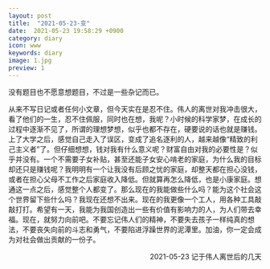 ```yaml
---
layout: post
title:  "2021-05-23-变"
date:  2021-05-23 19:58:29 +0900
category: diary
icon: www
keywords: diary
image: 1.jpg
preview: 1
---
```

没有题目也不愿意想题目，不过是一些杂记而已。

从来不写日记或者任何小文章，但今天实在是忍不住。伟人的离世对我冲击很大，看了他们的一生，忍不住佩服，同时也在想，我呢？小时候的科学家梦，在成长的过程中逐渐不见了，所谓的理想梦想，似乎也都不存在，硬要说的话也就是赚钱。上了大学之后，感觉自己走入了误区，变成了追名逐利的人，越来越像“精致的利己主义者”了。但仔细想想，钱对我有什么意义呢？财富自由对我的必要性是？似乎并没有。一个不需要子女补贴，甚至还能子女安心啃老的家庭，为什么我的目标却还只是赚钱呢？我明明有一个让我没有后顾之忧的家庭，却整天都在担心没钱，或者在担心父母不工作之后家庭收入降低。但就算再怎么降低，也是小康家庭。想通这一点之后，感觉整个人都变了。那么现在的我能做些什么吗？能为这个社会这个世界留下些什么吗？我现在还想不出来。现在的我更像一个工人，用各种工具敲敲打打。希望有一天，我能为我国创造出一些有价值有影响力的人，为人们带去幸福。现在，就努力向前吧。不要忘记伟人们的精神，不要失去孩子一样纯真的想法，不要丧失向前的斗志和勇气，不要陷进浮躁世界的泥潭里。加油，你一定会成为对社会做出贡献的一份子。

<p align="right">2021-05-23 记于伟人离世后的几天</p>
